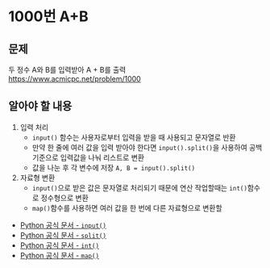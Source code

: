 # 1000번 A+B
## 문제
두 정수 A와 B를 입력받아 A + B를 출력  
https://www.acmicpc.net/problem/1000

## 알아야 할 내용
1. 입력 처리
    - `input()` 함수는 사용자로부터 입력을 받을 때 사용되고 문자열로 반환
    - 만약 한 줄에 여러 값을 입력 받아야 한다면 `input().split()`을  사용하여 공백 기준으로 입력값을 나눠 리스트로 변환
    - 값을 나눈 후 각 변수에 저장 `A, B = input().split()`
2. 자료형 변환
    - `input()`으로 받은 값은 문자열로 처리되기 때문에 연산 작업할때는 `int()`함수로 정수형으로 변환
    - `map()`함수를 사용하면 여러 값을 한 번에 다른 자료형으로 변환할

     





 - [Python 공식 문서 - `input()`](https://docs.python.org/3/library/functions.html#input)  
- [Python 공식 문서 - `split()`](https://docs.python.org/3/library/stdtypes.html#str.split)  
- [Python 공식 문서 - `int()`](https://docs.python.org/3/library/functions.html#int)  
- [Python 공식 문서 - `map()`](https://docs.python.org/3/library/functions.html#map)  

